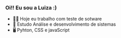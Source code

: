 ### Oi!! Eu sou a Luiza :)


- 👩‍💻 Hoje eu trabalho com teste de sotware
- 📘 Estudo Análise e desenvolvimento de sistemas
- 🖥️ Pyhton, CSS e javaScript
